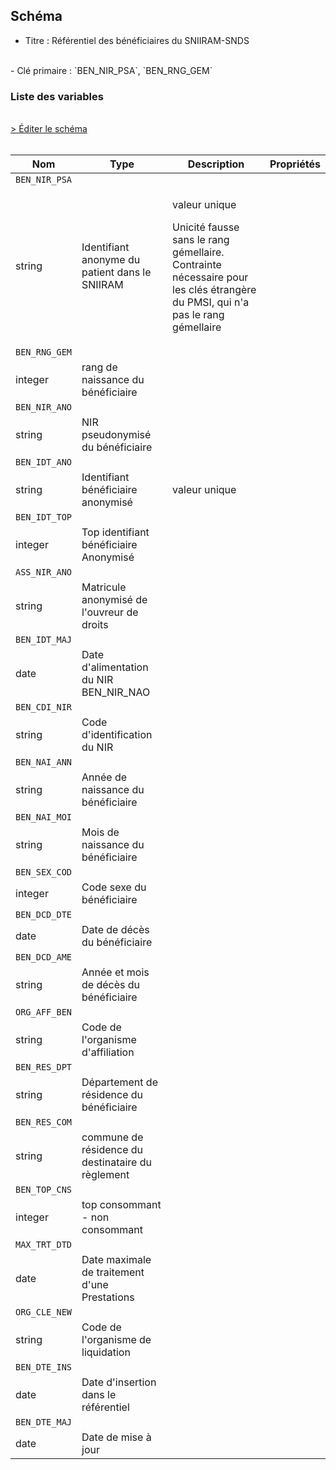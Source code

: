 ## Schéma

- Titre : Référentiel des bénéficiaires du SNIIRAM-SNDS
<br />
- Clé primaire : `BEN_NIR_PSA`, `BEN_RNG_GEM`

### Liste des variables
<br />
<div>
    <a href="https://gitlab.com/healthdatahub/schema-snds/edit/master/schemas/BENEFICIAIRE/IR_BEN_R.json"  
    arget="_blank" rel="noopener noreferrer">> Éditer le schéma</a>
    <OutboundLink />
</div>
<br />

Nom|Type|Description|Propriétés
-|-|-|-
`BEN_NIR_PSA`|
string|Identifiant anonyme du patient dans le SNIIRAM|<p>valeur unique</p><p>Unicité fausse sans le rang gémellaire. Contrainte nécessaire pour les clés étrangère du PMSI, qui n&#x27;a pas le rang gémellaire</p>|
`BEN_RNG_GEM`|
integer|rang de naissance du bénéficiaire||
`BEN_NIR_ANO`|
string|NIR pseudonymisé du bénéficiaire||
`BEN_IDT_ANO`|
string|Identifiant bénéficiaire anonymisé|<p>valeur unique</p>|
`BEN_IDT_TOP`|
integer|Top identifiant bénéficiaire Anonymisé||
`ASS_NIR_ANO`|
string|Matricule anonymisé de l&#x27;ouvreur de droits||
`BEN_IDT_MAJ`|
date|Date d&#x27;alimentation du NIR BEN_NIR_NAO||
`BEN_CDI_NIR`|
string|Code d&#x27;identification du NIR||
`BEN_NAI_ANN`|
string|Année de naissance du bénéficiaire||
`BEN_NAI_MOI`|
string|Mois de naissance du bénéficiaire||
`BEN_SEX_COD`|
integer|Code sexe du bénéficiaire||
`BEN_DCD_DTE`|
date|Date de décès du bénéficiaire||
`BEN_DCD_AME`|
string|Année et mois de décès du bénéficiaire||
`ORG_AFF_BEN`|
string|Code de l&#x27;organisme d&#x27;affiliation||
`BEN_RES_DPT`|
string|Département de résidence du bénéficiaire||
`BEN_RES_COM`|
string|commune de résidence du destinataire du règlement||
`BEN_TOP_CNS`|
integer|top consommant - non consommant||
`MAX_TRT_DTD`|
date|Date maximale de traitement d&#x27;une Prestations||
`ORG_CLE_NEW`|
string|Code de l&#x27;organisme de liquidation||
`BEN_DTE_INS`|
date|Date d&#x27;insertion dans le référentiel||
`BEN_DTE_MAJ`|
date|Date de mise à jour||

